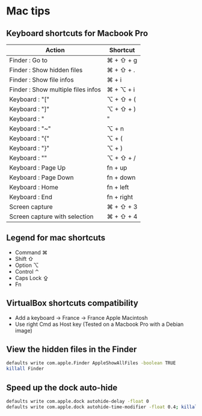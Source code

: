 # Mac tips

## Keyboard shortcuts for Macbook Pro
| Action                     | Shortcut    |
| -------------------------- | ----------- |
|Finder : Go to                                  |⌘ + ⇧ + g      |
|Finder : Show hidden files                      |⌘ + ⇧ + .      |
|Finder : Show file infos                        |⌘ + i           |
|Finder : Show multiple files infos              |⌘ + ⌥ + i      |
|Keyboard : "["                                  |⌥ + ⇧ + (      |
|Keyboard : "]"                                  |⌥ + ⇧ + )      |
|Keyboard : <nowiki>"|"</nowiki>                 |⌥ + ⇧ + l      |
|Keyboard : "~"                                  |⌥ + n           |
|Keyboard : "{"                                  |⌥ + (           |
|Keyboard : "}"                                  |⌥ + )           |
|Keyboard : "\"                                  |⌥ + ⇧ + /      |
|Keyboard : Page Up                              |fn + up         |
|Keyboard : Page Down                            |fn + down       |
|Keyboard : Home                                 |fn + left       |
|Keyboard : End                                  |fn + right      |
|Screen capture                                  |⌘ + ⇧ + 3      |
|Screen capture with selection                   |⌘ + ⇧ + 4      |

## Legend for mac shortcuts
* Command ⌘
* Shift ⇧
* Option ⌥
* Control ⌃
* Caps Lock ⇪
* Fn

## VirtualBox shortcuts compatibility
* Add a keyboard -> France -> France Apple Macintosh
* Use right Cmd as Host key
(Tested on a Macbook Pro with a Debian image)

## View the hidden files in the Finder
```bash
defaults write com.apple.Finder AppleShowAllFiles -boolean TRUE
killall Finder
```

## Speed up the dock auto-hide
```bash
defaults write com.apple.dock autohide-delay -float 0
defaults write com.apple.dock autohide-time-modifier -float 0.4; killall Dock
```

